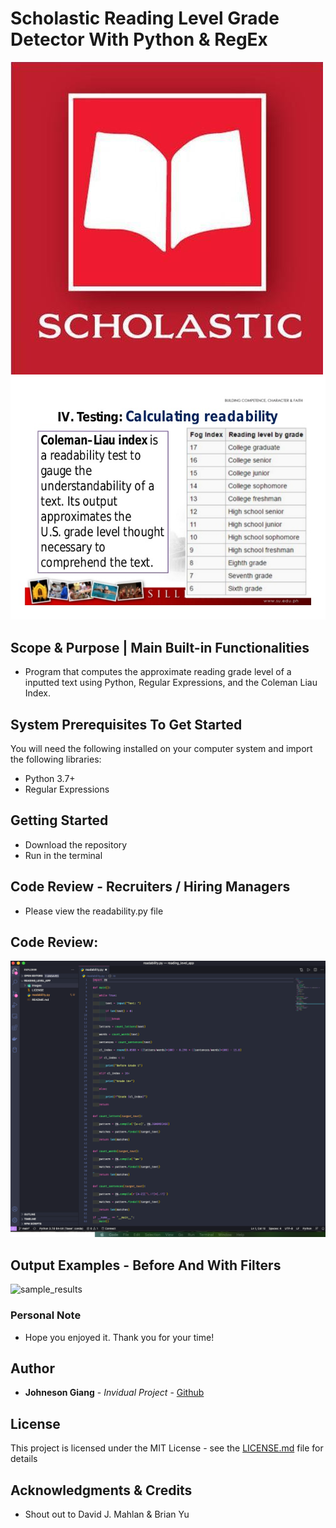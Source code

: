 # Scholastic Reading Level Grade Detector With Python & RegEx

![intro1](./images/scholastic.jpg)
![intro2](./images/coleman.jpg)


## Scope & Purpose | Main Built-in Functionalities

* Program that computes the approximate reading grade level of a inputted text using Python, Regular Expressions, and the Coleman Liau Index.

## System Prerequisites To Get Started

You will need the following installed on your computer system and import the following libraries:
* Python 3.7+
* Regular Expressions

## Getting Started

* Download the repository
* Run in the terminal

## Code Review - Recruiters / Hiring Managers

* Please view the readability.py file

## Code Review:

![1](./images/program.png)


## Output Examples - Before And With Filters

![sample_results](./filter/images/test_results.png)


### Personal Note

* Hope you enjoyed it. Thank you for your time!

## Author

* **Johneson Giang** - *Invidual Project* - [Github](https://github.com/jhustles)

## License

This project is licensed under the MIT License - see the [LICENSE.md](LICENSE.md) file for details

## Acknowledgments & Credits

* Shout out to David J. Mahlan & Brian Yu


